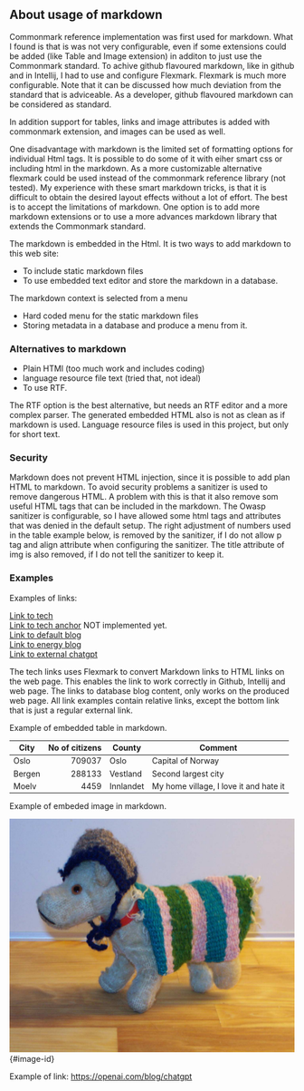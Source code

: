 ## About usage of markdown

Commonmark reference implementation was first used for markdown. What I 
found is that is was not very configurable, even if some extensions could be 
added (like Table and Image extension) in additon to just use the Commonmark 
standard.
To achive github flavoured markdown, like in github and in Intellij, I had to 
use and configure Flexmark. Flexmark is much more configurable. Note that it 
can be discussed how much deviation from the standard that is adviceable. As 
a developer, github flavoured markdown can be considered as standard.

In addition support for tables, links and image
attributes is added with commonmark extension, and images can be used as well.

One disadvantage with markdown is the limited set of formatting options for
individual Html tags. It is possible to do some of it
with eiher smart css or including html in the markdown.
As a more customizable alternative flexmark could be used instead
of the commonmark reference library (not tested).
My experience with these smart markdown tricks, is that it is difficult to
obtain
the desired layout effects without a lot of effort. The best is to accept the
limitations of markdown. One option is to add more markdown extensions or to use
a
more advances markdown library that extends the Commonmark standard.

The markdown is embedded in the Html. It is two ways to add markdown to this web
site:

- To include static markdown files
- To use embedded text editor and store the markdown in a database.

The markdown context is selected from a menu

- Hard coded menu for the static markdown files
- Storing metadata in a database and produce a menu from it.

### Alternatives to markdown

- Plain HTMl (too much work and includes coding)
- language resource file text (tried that, not ideal)
- To use RTF.

The RTF option is the best alternative, but needs an RTF editor and a more
complex parser.
The generated embedded HTML also is not as clean as if markdown is used.
Language resource files
is used in this project, but only for short text.

### Security

Markdown does not prevent HTML injection, since it is possible to add plan HTML
to markdown. To avoid security problems
a sanitizer is used to remove dangerous HTML. A problem with this is that it
also remove som useful
HTML tags that can be included in the markdown. The Owasp sanitizer is
configurable, so I have allowed some html tags
and attributes that was denied in the default setup. The right adjustment of
numbers used in the table example below,
is removed by the sanitizer, if I do not allow p tag and align attribute when
configuring the sanitizer.
The title attribute of img is also removed, if I do not tell the sanitizer to
keep it.

### Examples

Examples of links:

[Link to tech](tech.md)  
[Link to tech anchor](tech.md#How-to-make-a-text-based-website-without-coding-HTML) NOT implemented yet.   
[Link to default blog](../blogs)  
[Link to energy blog](../blogs/energy)  
[Link to external chatgpt](https://openai.com/blog/chatgpt)

The tech links uses Flexmark to convert Markdown links to HTML links on the web page.
This enables the link to work correctly in Github, Intellij and web page.
The links to database blog content, only works on the produced web page.
All link examples contain relative links, except the bottom link that is just a regular external link.

Example of embedded table in markdown.

| City   |              No of citizens | County    | Comment                                |
|--------|---------------------------:|-----------|----------------------------------------|
| Oslo   |                      709037 | Oslo      | Capital of Norway                      | 
| Bergen |                      288133 | Vestland  | Second largest city                    | 
| Moelv  |                        4459 | Innlandet | My home village, I love it and hate it |

Example of embeded image in markdown.

![PerSeter](../images/pas.jpg "Per Seter"){#image-id}

Example of link: https://openai.com/blog/chatgpt
